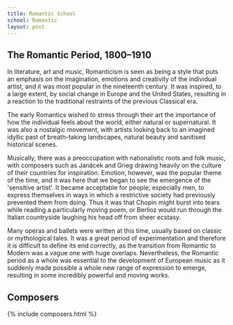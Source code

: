 ```yaml
---
title: Romantic School
school: Romantic
layout: post
---
```


## The Romantic Period, 1800–1910

In literature, art and music, Romanticism is seen as being a style that puts an emphasis on the imagination, emotions and creativity of the individual artist, and it was most popular in the nineteenth century.  It was inspired, to a large extent, by social change in Europe and the United States, resulting in a reaction to the traditional restraints of the previous Classical era.

The early Romantics wished to stress through their art the importance of how the individual feels about the world, either natural or supernatural.  It was also a nostalgic movement, with artists looking back to an imagined idyllic past of breath-taking landscapes, natural beauty and sanitised historical scenes.

Musically, there was a preoccupation with nationalistic roots and folk music, with composers such as Janácek and Grieg drawing heavily on the culture of their countries for inspiration.  Emotion, however, was the popular theme of the time, and it was here that we began to see the emergence of the 'sensitive artist'.  It became acceptable for people, especially men, to express themselves in ways in which a restrictive society had previously prevented them from doing.  Thus it was that Chopin might burst into tears while reading a particularly moving poem, or Berlioz would run through the Italian countryside laughing his head off from sheer ecstasy.

Many operas and ballets were written at this time, usually based on classic or mythological tales.  It was a great period of experimentation and therefore it is difficult to define its end correctly, as the transition from Romantic to Modern was a vague one with huge overlaps.  Nevertheless, the Romantic period as a whole was essential to the development of European music as it suddenly made possible a whole new range of expression to emerge, resulting in some incredibly powerful and moving works.

## Composers

{% include composers.html %}
